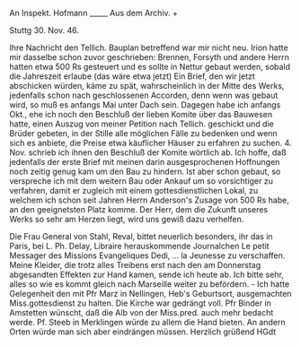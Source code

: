 An Inspekt. Hofmann _____ Aus dem Archiv. +

 Stuttg 30. Nov. 46.

Ihre Nachricht den Tellich. Bauplan betreffend war mir nicht neu. Irion hatte mir dasselbe schon zuvor geschrieben: Brennen, Forsyth und andere Herrn hatten etwa 500 Rs gesteuert und es sollte in Nettur gebaut werden, sobald die Jahreszeit erlaube (das wäre etwa jetzt) Ein Brief, den wir jetzt abschicken würden, käme zu spät, wahrscheinlich in der Mitte des Werks, jedenfalls schon nach geschlossenen Accorden, denn wenn was gebaut wird, so muß es anfangs Mai unter Dach sein. Dagegen habe ich anfangs Okt., ehe ich noch den Beschluß der lieben Komite über das Bauwesen hatte, einen Auszug von meiner Petition nach Tellich. geschickt und die Brüder gebeten, in der Stille alle möglichen Fälle zu bedenken und wenn sich es anbiete, die Preise etwa käuflicher Häuser zu erfahren zu suchen. 4. Nov. schrieb ich ihnen den Beschluß der Komite wörtlich ab. Ich hoffe, daß jedenfalls der erste Brief mit meinen darin ausgesprochenen Hoffnungen noch zeitig genug kam um den Bau zu hindern. Ist aber schon gebaut, so verspreche ich mit dem weitern Bau oder Ankauf um so vorsichtiger zu verfahren, damit er zugleich mit einem gottesdienstlichen Lokal, zu welchem ich schon seit Jahren Herrn Anderson's Zusage von 500 Rs habe, an den geeignetsten Platz komme. Der Herr, dem die Zukunft unseres Werks so sehr am Herzen liegt, wird uns gewiß dazu verhelfen.

Die Frau General von Stahl, Reval, bittet neuerlich besonders, ihr das in Paris, bei L. Ph. Delay, Libraire herauskommende Journalchen Le petit Messager des Missions Evangeliques Dedi‚ … la Jeunesse zu verschaffen. 
Meine Kleider, die trotz alles Treibens erst nach den am Donnerstag abgesandten Effekten zur Hand kamen, sende ich heute ab. Ich bitte sehr, alles so wie es kommt gleich nach Marseille weiter zu befördern. - Ich hatte Gelegenheit den mit Pfr Marz in Nellingen, Heb's Geburtsort, ausgemachten Miss.gottesdienst zu halten. Die Kirche war gedrängt voll. Pfr Binder in Amstetten wünscht, daß die Alb von der Miss.pred. auch mehr bedacht werde. Pf. Steeb in Merklingen würde zu allem die Hand bieten. An andern Orten würde man sich aber eindrängen müssen. Herzlich grüßend
 HGdt
